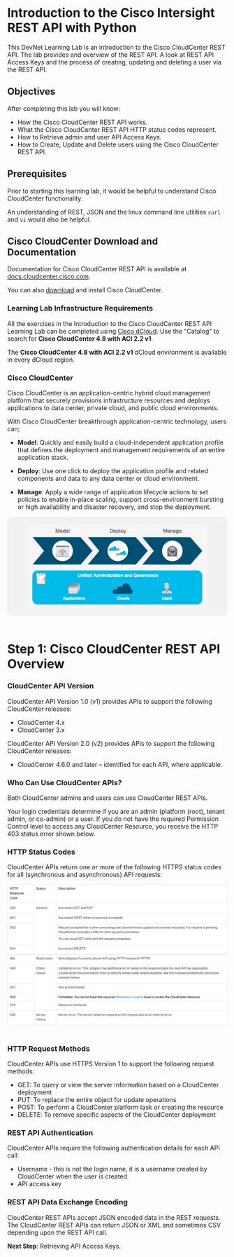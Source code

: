 # Introduction to the Cisco Intersight REST API with Python

This DevNet Learning Lab is an introduction to the Cisco CloudCenter REST API. The lab provides and overview of the REST API. A look at REST API Access Keys and the process of creating, updating and deleting a user via the REST API.

## Objectives
After completing this lab you will know:

  - How the Cisco CloudCenter REST API works.
  - What the Cisco CloudCenter REST API HTTP status codes represent.
  - How to Retrieve admin and user API Access Keys.
  - How to Create, Update and Delete users using the Cisco CloudCenter REST API.

## Prerequisites
Prior to starting this learning lab, it would be helpful to understand Cisco CloudCenter functionality.

An understanding of REST, JSON and the linux command line utilities `curl` and `vi` would also be helpful.

## Cisco CloudCenter Download and Documentation
Documentation for Cisco CloudCenter REST API is available at  [docs.cloudcenter.cisco.com](https://docs.cloudcenter.cisco.com/display/40API/CloudCenter+API+Overview).

You can also [download](https://software.cisco.com/download/home/286308292/type/286309561/release/4.9%25281%2529) and install Cisco CloudCenter.

### Learning Lab Infrastructure Requirements
All the exercises in the Introduction to the Cisco CloudCenter REST API Learning Lab can be completed using [Cisco dCloud](https://dcloud.cisco.com). Use the "Catalog" to search for **Cisco CloudCenter 4.8 with ACI 2.2 v1**.

The **Cisco CloudCenter 4.8 with ACI 2.2 v1** dCloud environment is available in every dCloud region.

### Cisco CloudCenter
Cisco CloudCenter is an application-centric hybrid cloud management platform that securely provisions infrastructure resources and deploys applications to data center, private cloud, and public cloud environments.

With Cisco CloudCenter breakthrough application-centric technology, users can;

  - **Model**: Quickly and easily build a cloud-independent application profile that defines the deployment and management requirements of an entire application stack.

  - **Deploy**: Use one click to deploy the application profile and related components and data to any data center or cloud environment.

  - **Manage**: Apply a wide range of application lifecycle actions to set policies to enable in-place scaling, support cross-environment bursting or high availability and disaster recovery, and stop the deployment.

  ![](assets/images/image-01.jpg)<br/><br>

# Step 1: Cisco CloudCenter REST API Overview
### CloudCenter API Version
CloudCenter API Version 1.0 (v1) provides APIs to support the following CloudCenter releases:

  - CloudCenter 4.x
  - CloudCenter 3.x

CloudCenter API Version 2.0 (v2) provides APIs to support the following CloudCenter releases:

  - CloudCenter 4.6.0 and later – identified for each API, where applicable.

### Who Can Use CloudCenter APIs?

Both CloudCenter admins and users can use CloudCenter REST APIs.

Your login credentials determine if you are an admin (platform (root), tenant admin, or co-admin) or a user. If you do not have the required Permission Control level to access any CloudCenter Resource, you receive the HTTP 403 status error shown below.

### HTTP Status Codes
CloudCenter APIs return one or more of the following HTTPS status codes for all (synchronous and asynchronous) API requests:

  ![](assets/images/image-02.jpg)<br/><br>

### HTTP Request Methods
CloudCenter APIs use HTTPS Version 1 to support the following request methods:

  - GET: To query or view the server information based on a CloudCenter deployment
  - PUT: To replace the entire object for update operations
  - POST: To perform a CloudCenter platform task or creating the resource
  - DELETE: To remove specific aspects of the CloudCenter deployment

### REST API Authentication
CloudCenter APIs require the following authentication details for each API call:

  - Username - this is not the login name, it is a username created by CloudCenter when the user is created.
  - API access key

### REST API Data Exchange Encoding
CloudCenter REST APIs accept JSON encoded data in the REST requests. The CloudCenter REST APIs can return JSON or XML and sometimes CSV depending upon the REST API call.

**Next Step**: Retrieving API Access Keys.
